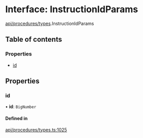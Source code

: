 # Interface: InstructionIdParams

[api/procedures/types](../wiki/api.procedures.types).InstructionIdParams

## Table of contents

### Properties

- [id](../wiki/api.procedures.types.InstructionIdParams#id)

## Properties

### id

• **id**: `BigNumber`

#### Defined in

[api/procedures/types.ts:1025](https://github.com/PolymeshAssociation/polymesh-sdk/blob/8a9e72221/src/api/procedures/types.ts#L1025)
